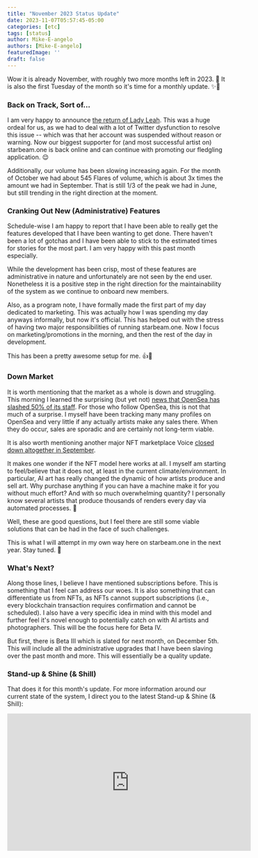 ```yaml
---
title: "November 2023 Status Update"
date: 2023-11-07T05:57:45-05:00
categories: [etc]
tags: [status]
author: Mike-E-angelo
authors: [Mike-E-angelo]
featuredImage: ''
draft: false
---
```


Wow it is already November, with roughly two more months left in 2023. 🤯  It is also the first Tuesday of the month so it's time for a monthly update. ✨🚀

### Back on Track, Sort of...

I am very happy to announce [the return of Lady Leah](https://twitter.com/putitintheAI/status/1721412092031307816).  This was a huge ordeal for us, as we had to deal with a lot of Twitter dysfunction to resolve this issue -- which was that her account was suspended without reason or warning.  Now our biggest supporter for (and most successful artist on) starbeam.one is back online and can continue with promoting our fledgling application. 😌

Additionally, our volume has been slowing increasing again.  For the month of October we had about 545 Flares of volume, which is about 3x times the amount we had in September.  That is still 1/3 of the peak we had in June, but still trending in the right direction at the moment.

### Cranking Out New (Administrative) Features

Schedule-wise I am happy to report that I have been able to really get the features developed that I have been wanting to get done.  There haven't been a lot of gotchas and I have been able to stick to the estimated times for stories for the most part.  I am very happy with this past month especially.

While the development has been crisp, most of these features are administrative in nature and unfortunately are not seen by the end user.  Nonetheless it is a positive step in the right direction for the maintainability of the system as we continue to onboard new members.

Also, as a program note, I have formally made the first part of my day dedicated to marketing.  This was actually how I was spending my day anyways informally, but now it's official.  This has helped out with the stress of having two major responsibilities of running starbeam.one.  Now I focus on marketing/promotions in the morning, and then the rest of the day in development.

This has been a pretty awesome setup for me. 👍🙏

### Down Market

It is worth mentioning that the market as a whole is down and struggling.  This morning I learned the surprising (but yet not) [news that OpenSea has slashed 50% of its staff](https://decrypt.co/204371/opensea-slashes-nft-marketplace-staff-50-layoffs).  For those who follow OpenSea, this is not that much of a surprise.  I myself have been tracking many many profiles on OpenSea and very little if any actually artists make any sales there.  When they do occur, sales are sporadic and are certainly not long-term viable.

It is also worth mentioning another major NFT marketplace Voice [closed down altogether in September](https://twitter.com/VoiceHQ/status/1702041041220534764).

It makes one wonder if the NFT model here works at all.  I myself am starting to feel/believe that it does not, at least in the current climate/environment.  In particular, AI art has really changed the dynamic of how artists produce and sell art.  Why purchase anything if you can have a machine make it for you without much effort?  And with so much overwhelming quantity?  I personally know several artists that produce thousands of renders every day via automated processes. 🤯

Well, these are good questions, but I feel there are still some viable solutions that can be had in the face of such challenges.

This is what I will attempt in my own way here on starbeam.one in the next year.  Stay tuned. 🤞

### What's Next?

Along those lines, I believe I have mentioned subscriptions before.  This is something that I feel can address our woes.  It is also something that can differentiate us from NFTs, as NFTs cannot support subscriptions (i.e., every blockchain transaction requires confirmation and cannot be scheduled).  I also have a very specific idea in mind with this model and further feel it's novel enough to potentially catch on with AI artists and photographers.  This will be the focus here for Beta IV.

But first, there is Beta III which is slated for next month, on December 5th.  This will include all the administrative upgrades that I have been slaving over the past month and more.  This will essentially be a quality update.

### Stand-up & Shine (& Shill)

That does it for this month's update.  For more information around our current state of the system, I direct you to the latest Stand-up & Shine (& Shill):

<iframe width="560" height="315" src="https://www.youtube.com/embed/Ho4uhaow0ms" title="YouTube video player" frameborder="0" allow="accelerometer; autoplay; clipboard-write; encrypted-media; gyroscope; picture-in-picture" allowfullscreen style="margin-bottom: 2em"></iframe>
